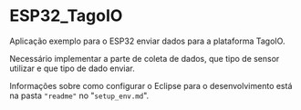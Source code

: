 # ESP32_TagoIO

Aplicação exemplo para o ESP32 enviar dados para a plataforma TagoIO.

Necessário implementar a parte de coleta de dados, que tipo de sensor utilizar e que tipo de dado enviar.

Informações sobre como configurar o Eclipse para o desenvolvimento está na pasta `"readme"` no "`setup_env.md`".